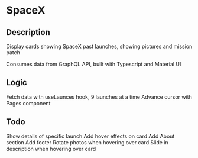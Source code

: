 # SpaceX

## Description

Display cards showing SpaceX past launches, showing pictures and mission patch

Consumes data from GraphQL API, built with Typescript and Material UI

## Logic

Fetch data with useLaunces hook, 9 launches at a time
Advance cursor with Pages component

## Todo

Show details of specific launch
Add hover effects on card
Add About section
Add footer
Rotate photos when hovering over card
Slide in description when hovering over card
